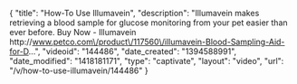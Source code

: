 {
    "title": "How-To Use Illumavein",
    "description": "Illumavein makes retrieving a blood sample for glucose monitoring from your pet easier than ever before. Buy Now - Illumavein http:\/\/www.petco.com\/product\/117560\/illumavein-Blood-Sampling-Aid-for-D...",
    "videoid": "144486",
    "date_created": "1394588991",
    "date_modified": "1418181171",
    "type": "captivate",
    "layout": "video",
    "url": "\/v\/how-to-use-illumavein\/144486"
}